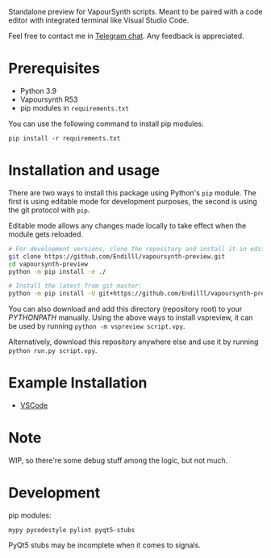 Standalone preview for VapourSynth scripts. Meant to be paired with a code editor with integrated terminal like Visual Studio Code.

Feel free to contact me in [Telegram chat](https://t.me/vspreview_chat). Any feedback is appreciated.

# Prerequisites

* Python 3.9
* Vapoursynth R53
* pip modules in `requirements.txt`

You can use the following command to install pip modules:

`pip install -r requirements.txt`

# Installation and usage
There are two ways to install this package using Python's `pip` module. The first is using editable mode
for development purposes, the second is using the git protocol with `pip`.

Editable mode allows any changes made locally to take effect when the module gets reloaded.
```bash
# For development versions, clone the repository and install it in editable mode:
git clone https://github.com/Endilll/vapoursynth-preview.git
cd vapoursynth-preview
python -m pip install -e ./

# Install the latest from git master:
python -m pip install -U git+https://github.com/Endilll/vapoursynth-preview.git
```

You can also download and add this directory (repository root) to your *PYTHONPATH* manually.
Using the above ways to install vspreview, it can be used by running `python -m vspreview script.vpy`.

Alternatively, download this repository anywhere else and use it by running `python run.py script.vpy`.


# Example Installation

* [VSCode](docs/vscode_install.md)

# Note

WIP, so there're some debug stuff among the logic, but not much.

# Development

pip modules:

`mypy pycodestyle pylint pyqt5-stubs`

PyQt5 stubs may be incomplete when it comes to signals.
